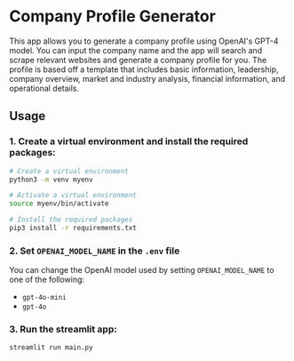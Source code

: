 # Company Profile Generator

This app allows you to generate a company profile using OpenAI's GPT-4 model. You can input the company name and the app will search and scrape relevant websites and generate a company profile for you. The profile is based off a template that includes basic information, leadership, company overview, market and industry analysis, financial information, and operational details.

## Usage

### 1. Create a virtual environment and install the required packages:
``` bash
# Create a virtual environment
python3 -m venv myenv

# Activate a virtual environment
source myenv/bin/activate

# Install the required packages
pip3 install -r requirements.txt
```

### 2. Set `OPENAI_MODEL_NAME` in the `.env` file

You can change the OpenAI model used by setting `OPENAI_MODEL_NAME` to one of the following:
- `gpt-4o-mini`  
- `gpt-4o`

### 3. Run the streamlit app:
``` bash
streamlit run main.py
```
